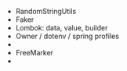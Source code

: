 * RandomStringUtils
* Faker
* Lombok: data, value, builder
* Owner / dotenv / spring profiles
* 
* FreeMarker
* 
